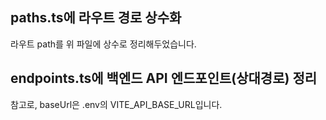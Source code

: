## paths.ts에 라우트 경로 상수화

라우트 path를 위 파일에 상수로 정리해두었습니다.

## endpoints.ts에 백엔드 API 엔드포인트(상대경로) 정리

참고로, baseUrl은 .env의 VITE_API_BASE_URL입니다.
